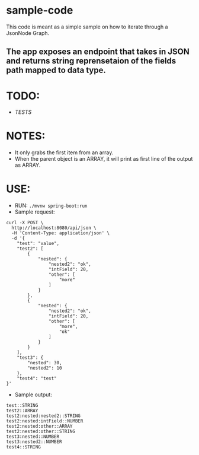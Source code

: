 # sample-code
This code is meant as a simple sample on how to iterate through a JsonNode Graph.

## The app exposes an endpoint that takes in JSON and returns string reprensetaion of the fields path mapped to data type.

# TODO: 
- *TESTS*

# NOTES: 
- It only grabs the first item from an array. 
- When the parent object is an ARRAY, it will print as first line of the output as ARRAY.

# USE:
- RUN: ```./mvnw spring-boot:run```
- Sample request: 
```
curl -X POST \
  http://localhost:8080/api/json \
  -H 'Content-Type: application/json' \
  -d '{
    "test": "value",
    "test2": [
        {
            "nested": {
                "nested2": "ok",
                "intField": 20,
                "other": [
                    "more"
                ]
            }
        },
        {
            "nested": {
                "nested2": "ok",
                "intField": 20,
                "other": [
                    "more",
                    "ok"
                ]
            }
        }
    ],
    "test3": {
        "nested": 30,
        "nested2": 10
    },
    "test4": "test"
}'
```
- Sample output:
```
test::STRING
test2::ARRAY
test2:nested:nested2::STRING
test2:nested:intField::NUMBER
test2:nested:other::ARRAY
test2:nested:other::STRING
test3:nested::NUMBER
test3:nested2::NUMBER
test4::STRING
```
